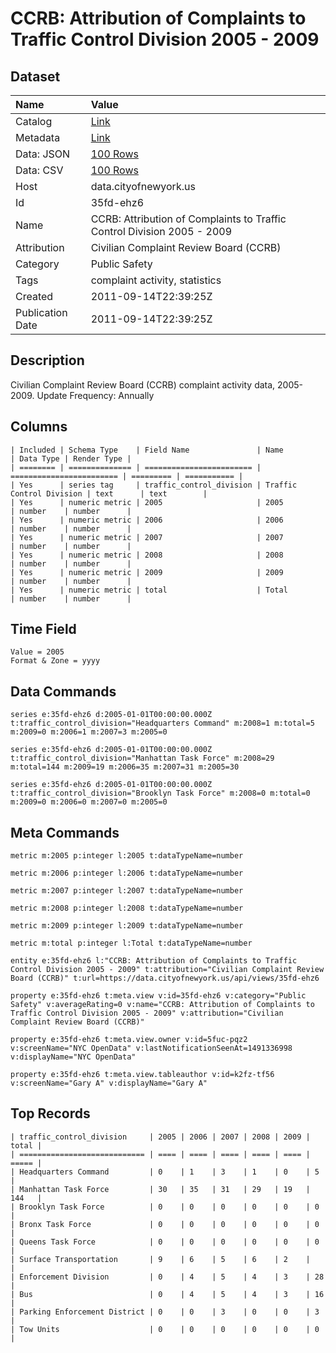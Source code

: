 # CCRB: Attribution of Complaints to Traffic Control Division 2005 - 2009

## Dataset

| Name | Value |
| :--- | :---- |
| Catalog | [Link](https://catalog.data.gov/dataset/ccrb-attribution-of-complaints-to-traffic-control-division-2005-2009-d9157) |
| Metadata | [Link](https://data.cityofnewyork.us/api/views/35fd-ehz6) |
| Data: JSON | [100 Rows](https://data.cityofnewyork.us/api/views/35fd-ehz6/rows.json?max_rows=100) |
| Data: CSV | [100 Rows](https://data.cityofnewyork.us/api/views/35fd-ehz6/rows.csv?max_rows=100) |
| Host | data.cityofnewyork.us |
| Id | 35fd-ehz6 |
| Name | CCRB: Attribution of Complaints to Traffic Control Division 2005 - 2009 |
| Attribution | Civilian Complaint Review Board (CCRB) |
| Category | Public Safety |
| Tags | complaint activity, statistics |
| Created | 2011-09-14T22:39:25Z |
| Publication Date | 2011-09-14T22:39:25Z |

## Description

Civilian Complaint Review Board (CCRB) complaint activity data, 2005-2009. Update Frequency: Annually

## Columns

```ls
| Included | Schema Type    | Field Name               | Name                     | Data Type | Render Type |
| ======== | ============== | ======================== | ======================== | ========= | =========== |
| Yes      | series tag     | traffic_control_division | Traffic Control Division | text      | text        |
| Yes      | numeric metric | 2005                     | 2005                     | number    | number      |
| Yes      | numeric metric | 2006                     | 2006                     | number    | number      |
| Yes      | numeric metric | 2007                     | 2007                     | number    | number      |
| Yes      | numeric metric | 2008                     | 2008                     | number    | number      |
| Yes      | numeric metric | 2009                     | 2009                     | number    | number      |
| Yes      | numeric metric | total                    | Total                    | number    | number      |
```

## Time Field

```ls
Value = 2005
Format & Zone = yyyy
```

## Data Commands

```ls
series e:35fd-ehz6 d:2005-01-01T00:00:00.000Z t:traffic_control_division="Headquarters Command" m:2008=1 m:total=5 m:2009=0 m:2006=1 m:2007=3 m:2005=0

series e:35fd-ehz6 d:2005-01-01T00:00:00.000Z t:traffic_control_division="Manhattan Task Force" m:2008=29 m:total=144 m:2009=19 m:2006=35 m:2007=31 m:2005=30

series e:35fd-ehz6 d:2005-01-01T00:00:00.000Z t:traffic_control_division="Brooklyn Task Force" m:2008=0 m:total=0 m:2009=0 m:2006=0 m:2007=0 m:2005=0
```

## Meta Commands

```ls
metric m:2005 p:integer l:2005 t:dataTypeName=number

metric m:2006 p:integer l:2006 t:dataTypeName=number

metric m:2007 p:integer l:2007 t:dataTypeName=number

metric m:2008 p:integer l:2008 t:dataTypeName=number

metric m:2009 p:integer l:2009 t:dataTypeName=number

metric m:total p:integer l:Total t:dataTypeName=number

entity e:35fd-ehz6 l:"CCRB: Attribution of Complaints to Traffic Control Division 2005 - 2009" t:attribution="Civilian Complaint Review Board (CCRB)" t:url=https://data.cityofnewyork.us/api/views/35fd-ehz6

property e:35fd-ehz6 t:meta.view v:id=35fd-ehz6 v:category="Public Safety" v:averageRating=0 v:name="CCRB: Attribution of Complaints to Traffic Control Division 2005 - 2009" v:attribution="Civilian Complaint Review Board (CCRB)"

property e:35fd-ehz6 t:meta.view.owner v:id=5fuc-pqz2 v:screenName="NYC OpenData" v:lastNotificationSeenAt=1491336998 v:displayName="NYC OpenData"

property e:35fd-ehz6 t:meta.view.tableauthor v:id=k2fz-tf56 v:screenName="Gary A" v:displayName="Gary A"
```

## Top Records

```ls
| traffic_control_division     | 2005 | 2006 | 2007 | 2008 | 2009 | total | 
| ============================ | ==== | ==== | ==== | ==== | ==== | ===== | 
| Headquarters Command         | 0    | 1    | 3    | 1    | 0    | 5     | 
| Manhattan Task Force         | 30   | 35   | 31   | 29   | 19   | 144   | 
| Brooklyn Task Force          | 0    | 0    | 0    | 0    | 0    | 0     | 
| Bronx Task Force             | 0    | 0    | 0    | 0    | 0    | 0     | 
| Queens Task Force            | 0    | 0    | 0    | 0    | 0    | 0     | 
| Surface Transportation       | 9    | 6    | 5    | 6    | 2    |       | 
| Enforcement Division         | 0    | 4    | 5    | 4    | 3    | 28    | 
| Bus                          | 0    | 4    | 5    | 4    | 3    | 16    | 
| Parking Enforcement District | 0    | 0    | 3    | 0    | 0    | 3     | 
| Tow Units                    | 0    | 0    | 0    | 0    | 0    | 0     | 
```